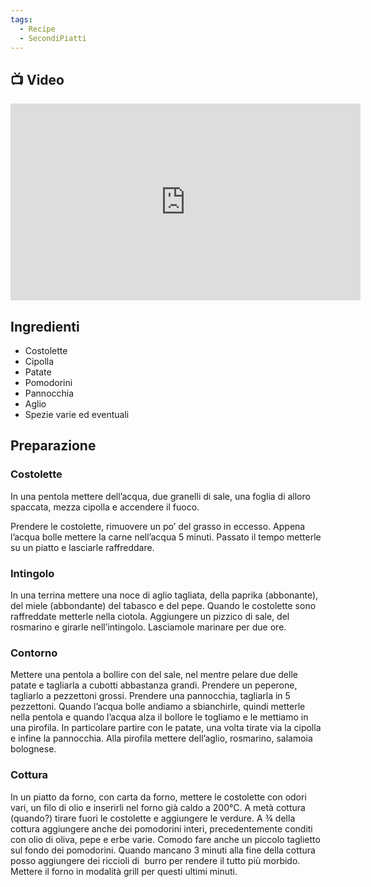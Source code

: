 ```yaml
---
tags:
  - Recipe
  - SecondiPiatti
---
```

## 📺 Video

<div class="iframe-container">
  <iframe width="560" height="315" src="https://www.youtube.com/embed/s6l67hXrobU" title="YouTube video player" frameborder="0" allow="accelerometer; autoplay; clipboard-write; encrypted-media; gyroscope; picture-in-picture" allowfullscreen></iframe>
</div>

## Ingredienti

-   Costolette
-   Cipolla
-   Patate
-   Pomodorini
-   Pannocchia
-   Aglio
-   Spezie varie ed eventuali

## Preparazione

### Costolette

In una pentola mettere dell’acqua, due granelli di sale, una foglia di alloro spaccata, mezza cipolla e accendere il fuoco.

Prendere le costolette, rimuovere un po’ del grasso in eccesso. Appena l’acqua bolle mettere la carne nell’acqua 5 minuti. Passato il tempo metterle su un piatto e lasciarle raffreddare.

### Intingolo

In una terrina mettere una noce di aglio tagliata, della paprika (abbonante), del miele (abbondante) del tabasco e del pepe. Quando le costolette sono raffreddate metterle nella ciotola. Aggiungere un pizzico di sale, del rosmarino e girarle nell’intingolo. Lasciamole marinare per due ore.

### Contorno

Mettere una pentola a bollire con del sale, nel mentre pelare due delle patate e tagliarla a cubotti abbastanza grandi. Prendere un peperone, tagliarlo a pezzettoni grossi. Prendere una pannocchia, tagliarla in 5 pezzettoni. Quando l’acqua bolle andiamo a sbianchirle, quindi metterle nella pentola e quando l’acqua alza il bollore le togliamo e le mettiamo in una pirofila. In particolare partire con le patate, una volta tirate via la cipolla e infine la pannocchia. Alla pirofila mettere dell’aglio, rosmarino, salamoia bolognese.

### Cottura

In un piatto da forno, con carta da forno, mettere le costolette con odori vari, un filo di olio e inserirli nel forno già caldo a 200°C. A metà cottura (quando?) tirare fuori le costolette e aggiungere le verdure. A ¾ della cottura aggiungere anche dei pomodorini interi, precedentemente conditi con olio di oliva, pepe e erbe varie. Comodo fare anche un piccolo taglietto sul fondo dei pomodorini. Quando mancano 3 minuti alla fine della cottura posso aggiungere dei riccioli di  burro per rendere il tutto più morbido. Mettere il forno in modalità grill per questi ultimi minuti.
